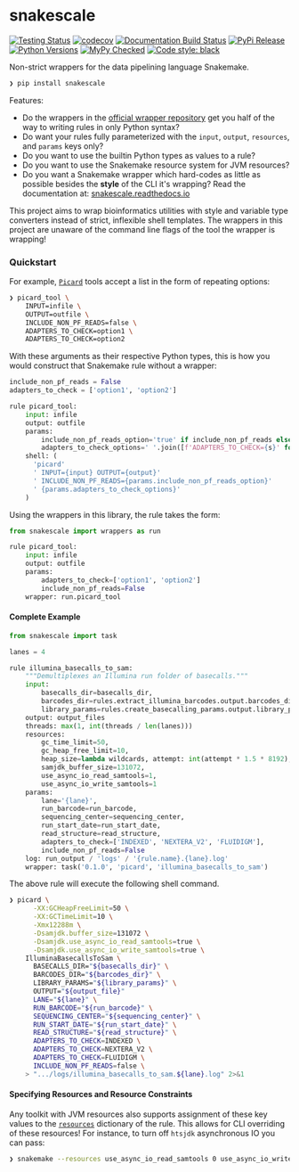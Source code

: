 # snakescale

[![Testing Status](https://travis-ci.org/clintval/snakescale.svg?branch=master)](https://travis-ci.org/clintval/snakescale)
[![codecov](https://codecov.io/gh/clintval/snakescale/branch/master/graph/badge.svg)](https://codecov.io/gh/clintval/snakescale)
[![Documentation Build Status](https://readthedocs.org/projects/snakescale/badge/?version=latest)](https://snakescale.readthedocs.io/en/latest/?badge=latest)
[![PyPi Release](https://badge.fury.io/py/snakescale.svg)](https://badge.fury.io/py/snakescale)
[![Python Versions](https://img.shields.io/pypi/pyversions/snakescale.svg)](https://pypi.python.org/pypi/snakescale/)
[![MyPy Checked](http://www.mypy-lang.org/static/mypy_badge.svg)](http://mypy-lang.org/)
[![Code style: black](https://img.shields.io/badge/code%20style-black-000000.svg)](https://github.com/ambv/black)

Non-strict wrappers for the data pipelining language Snakemake.

```bash
❯ pip install snakescale
```

Features:

- Do the wrappers in the [official wrapper repository](https://bitbucket.org/snakemake/snakemake-wrappers) get you half of the way to writing rules in only Python syntax?
- Do want your rules fully parameterized with the `input`, `output`, `resources`, and `params` keys only?
- Do you want to use the builtin Python types as values to a rule?
- Do you want to use the Snakemake resource system for JVM resources?
- Do you want a Snakemake wrapper which hard-codes as little as possible besides the **style** of the CLI it's wrapping?
Read the documentation at: [snakescale.readthedocs.io](http://snakescale.readthedocs.io/)

This project aims to wrap bioinformatics utilities with style and variable type converters instead of strict, inflexible shell templates. The wrappers in this project are unaware of the command line flags of the tool the wrapper is wrapping!

### Quickstart

For example, [`Picard`](https://broadinstitute.github.io/picard/) tools accept a list in the form of repeating options:

```bash
❯ picard_tool \
    INPUT=infile \
    OUTPUT=outfile \
    INCLUDE_NON_PF_READS=false \
    ADAPTERS_TO_CHECK=option1 \
    ADAPTERS_TO_CHECK=option2
```

With these arguments as their respective Python types, this is how you would construct that Snakemake rule without a wrapper:

```python
include_non_pf_reads = False
adapters_to_check = ['option1', 'option2']

rule picard_tool:
    input: infile
    output: outfile
    params:
        include_non_pf_reads_option='true' if include_non_pf_reads else 'false'
        adapters_to_check_options=' '.join([f'ADAPTERS_TO_CHECK={s}' for s in adapters_to_check])
    shell: (
      'picard'
      ' INPUT={input} OUTPUT={output}'
      ' INCLUDE_NON_PF_READS={params.include_non_pf_reads_option}'
      ' {params.adapters_to_check_options}'
    )
```

Using the wrappers in this library, the rule takes the form:

```python
from snakescale import wrappers as run

rule picard_tool:
    input: infile
    output: outfile
    params:
        adapters_to_check=['option1', 'option2']
        include_non_pf_reads=False
    wrapper: run.picard_tool
```

#### Complete Example

```python
from snakescale import task

lanes = 4

rule illumina_basecalls_to_sam:
    """Demultiplexes an Illumina run folder of basecalls."""
    input:
        basecalls_dir=basecalls_dir,
        barcodes_dir=rules.extract_illumina_barcodes.output.barcodes_dir,
        library_params=rules.create_basecalling_params.output.library_params
    output: output_files
    threads: max(1, int(threads / len(lanes)))
    resources:
        gc_time_limit=50,
        gc_heap_free_limit=10,
        heap_size=lambda wildcards, attempt: int(attempt * 1.5 * 8192),
        samjdk_buffer_size=131072,
        use_async_io_read_samtools=1,
        use_async_io_write_samtools=1
    params:
        lane='{lane}',
        run_barcode=run_barcode,
        sequencing_center=sequencing_center,
        run_start_date=run_start_date,
        read_structure=read_structure,
        adapters_to_check=['INDEXED', 'NEXTERA_V2', 'FLUIDIGM'],
        include_non_pf_reads=False
    log: run_output / 'logs' / '{rule.name}.{lane}.log'
    wrapper: task('0.1.0', 'picard', 'illumina_basecalls_to_sam')
```

The above rule will execute the following shell command.

```bash
❯ picard \
      -XX:GCHeapFreeLimit=50 \
      -XX:GCTimeLimit=10 \
      -Xmx12288m \
      -Dsamjdk.buffer_size=131072 \
      -Dsamjdk.use_async_io_read_samtools=true \
      -Dsamjdk.use_async_io_write_samtools=true \
    IlluminaBasecallsToSam \
      BASECALLS_DIR="${basecalls_dir}" \
      BARCODES_DIR="${barcodes_dir}" \
      LIBRARY_PARAMS="${library_params}" \
      OUTPUT="${output_file}"
      LANE="${lane}" \
      RUN_BARCODE="${run_barcode}" \
      SEQUENCING_CENTER="${sequencing_center}" \
      RUN_START_DATE="${run_start_date}" \
      READ_STRUCTURE="${read_structure}" \
      ADAPTERS_TO_CHECK=INDEXED \
      ADAPTERS_TO_CHECK=NEXTERA_V2 \
      ADAPTERS_TO_CHECK=FLUIDIGM \
      INCLUDE_NON_PF_READS=false \
    > ".../logs/illumina_basecalls_to_sam.${lane}.log" 2>&1
```

#### Specifying Resources and Resource Constraints

Any toolkit with JVM resources also supports assignment of these key values to the [`resources`](https://snakemake.readthedocs.io/en/stable/snakefiles/rules.html#resources) dictionary of the rule. This allows for CLI overriding of these resources! For instance, to turn off `htsjdk` asynchronous IO you can pass:

```bash
❯ snakemake --resources use_async_io_read_samtools 0 use_async_io_write_samtools 0
```
